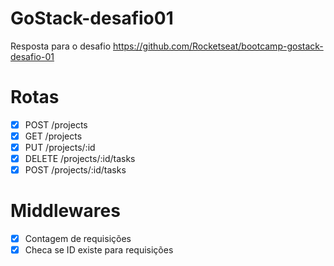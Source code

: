 # GoStack-desafio01
Resposta para o desafio https://github.com/Rocketseat/bootcamp-gostack-desafio-01


# Rotas

- [x]  POST /projects
- [x]  GET /projects
- [x]  PUT /projects/:id
- [x]  DELETE /projects/:id/tasks
- [x]  POST /projects/:id/tasks

# Middlewares

- [x]  Contagem de requisições
- [x]  Checa se ID existe para requisições
